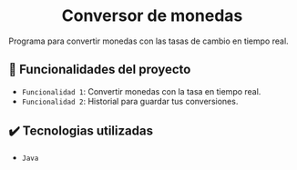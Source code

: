 <h1 align="center"> Conversor de monedas </h1>
Programa para convertir monedas con las tasas de cambio en tiempo real.

## 🔨 Funcionalidades del proyecto
- `Funcionalidad 1`: Convertir monedas con la tasa en tiempo real.
- `Funcionalidad 2`: Historial para guardar tus conversiones.

## ✔️ Tecnologias utilizadas
- `Java`
